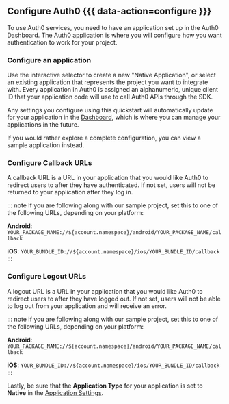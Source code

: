 ## Configure Auth0 {{{ data-action=configure }}}

To use Auth0 services, you need to have an application set up in the Auth0 Dashboard. The Auth0 application is where you will configure how you want authentication to work for your project.

### Configure an application

Use the interactive selector to create a new "Native Application", or select an existing application that represents the project you want to integrate with. Every application in Auth0 is assigned an alphanumeric, unique client ID that your application code will use to call Auth0 APIs through the SDK.

Any settings you configure using this quickstart will automatically update for your application in the <a href="${manage_url}/#/">Dashboard</a>, which is where you can manage your applications in the future.

If you would rather explore a complete configuration, you can view a sample application instead.

### Configure Callback URLs

A callback URL is a URL in your application that you would like Auth0 to redirect users to after they have authenticated. If not set, users will not be returned to your application after they log in.

::: note
If you are following along with our sample project, set this to one of the following URLs, depending on your platform:

**Android**: `YOUR_PACKAGE_NAME://${account.namespace}/android/YOUR_PACKAGE_NAME/callback`

**iOS**: `YOUR_BUNDLE_ID://${account.namespace}/ios/YOUR_BUNDLE_ID/callback`
:::

### Configure Logout URLs

A logout URL is a URL in your application that you would like Auth0 to redirect users to after they have logged out. If not set, users will not be able to log out from your application and will receive an error.

::: note
If you are following along with our sample project, set this to one of the following URLs, depending on your platform:

**Android**: `YOUR_PACKAGE_NAME://${account.namespace}/android/YOUR_PACKAGE_NAME/callback`

**iOS**: `YOUR_BUNDLE_ID://${account.namespace}/ios/YOUR_BUNDLE_ID/callback`
:::

Lastly, be sure that the **Application Type** for your application is set to **Native** in the [Application Settings](${manage_url}/#/applications/${account.clientId}/settings).
